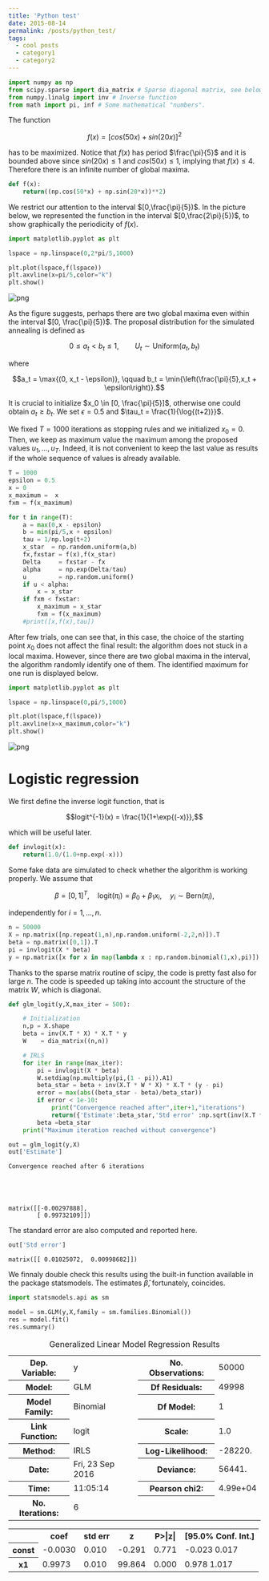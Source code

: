 ```yaml
---
title: 'Python test'
date: 2015-08-14
permalink: /posts/python_test/
tags:
  - cool posts
  - category1
  - category2
---
```



```python
import numpy as np
from scipy.sparse import dia_matrix # Sparse diagonal matrix, see below
from numpy.linalg import inv # Inverse function
from math import pi, inf # Some mathematical "numbers".
```

The function

$$f(x) = [cos(50x) + sin(20x)]^2$$

has to be maximized. Notice that $f(x)$ has period $\frac{\pi}{5}$ and it is bounded above since $sin(20x) \le 1$ and $cos(50x) \le 1$, implying that $f(x) \le 4$. Therefore there is an infinite number of global maxima.


```python
def f(x):
    return((np.cos(50*x) + np.sin(20*x))**2)
```

We restrict our attention to the interval $[0,\frac{\pi}{5})$. In the picture below, we represented the function in the interval $[0,\frac{2\pi}{5})$, to show graphically the periodicity of $f(x)$.


```python
import matplotlib.pyplot as plt

lspace = np.linspace(0,2*pi/5,1000)

plt.plot(lspace,f(lspace))
plt.axvline(x=pi/5,color="k")
plt.show()
```


![png](output_6_0.png)


As the figure suggests, perhaps there are two global maxima even within the interval $[0, \frac{\pi}{5})$. The proposal distribution for the simulated annealing is defined as

$$0 \le a_t < b_t \le 1, \qquad U_t \sim \text{Uniform}(a_t,b_t)$$

where

$$a_t = \max{(0, x_t - \epsilon)}, \qquad b_t = \min{\left(\frac{\pi}{5},x_t + \epsilon\right)}.$$

It is crucial to initialize $x_0 \in [0, \frac{\pi}{5}]$, otherwise one could obtain $a_t \ge b_t$. We set $\epsilon = 0.5$ and $\tau_t = \frac{1}{\log{(t+2)}}$.

We fixed $T = 1000$ iterations as stopping rules and we initialized $x_0 = 0$. Then, we keep as maximum value the maximum among the proposed values $u_1,\dots,u_T$. Indeed, it is not convenient to keep the last value as results if the whole sequence of values is already available.


```python
T = 1000
epsilon = 0.5   
x = 0       
x_maximum =  x
fxm = f(x_maximum)

for t in range(T):
    a = max(0,x - epsilon)
    b = min(pi/5,x + epsilon)
    tau = 1/np.log(t+2)
    x_star  = np.random.uniform(a,b)
    fx,fxstar = f(x),f(x_star)
    Delta     = fxstar - fx
    alpha     = np.exp(Delta/tau)
    u         = np.random.uniform()
    if u < alpha:
        x = x_star
    if fxm < fxstar:
        x_maximum = x_star
        fxm = f(x_maximum)
    #print([x,f(x),tau])
```

After few trials, one can see that, in this case, the choice of the starting point $x_0$ does not affect the final result: the algorithm does not stuck in a local maxima. However, since there are two global maxima in the interval, the algorithm randomly identify one of them. The identified maximum for one run is displayed below.


```python
import matplotlib.pyplot as plt

lspace = np.linspace(0,pi/5,1000)

plt.plot(lspace,f(lspace))
plt.axvline(x=x_maximum,color="k")
plt.show()
```


![png](output_11_0.png)


# Logistic regression

We first define the inverse logit function, that is

$$logit^{-1}(x) = \frac{1}{1+\exp{(-x)}},$$

which will be useful later.


```python
def invlogit(x):
    return(1.0/(1.0+np.exp(-x)))
```

Some fake data are simulated to check whether the algorithm is working properly. We assume that

$$\beta = [0,1]^T, \quad \text{logit}(\pi_i) = \beta_0 + \beta_1x_i, \quad y_i \sim \text{Bern}(\pi_i),$$

independently for $i=1,\dots,n$.


```python
n = 50000
X = np.matrix([np.repeat(1,n),np.random.uniform(-2,2,n)]).T
beta = np.matrix([0,1]).T
pi = invlogit(X * beta)
y = np.matrix([x for x in map(lambda x : np.random.binomial(1,x),pi)]).T
```

Thanks to the sparse matrix routine of scipy, the code is pretty fast also for large $n$. The code is speeded up taking into account the structure of the matrix $W$, which is diagonal.


```python
def glm_logit(y,X,max_iter = 500):

    # Initialization
    n,p = X.shape
    beta = inv(X.T * X) * X.T * y  
    W    = dia_matrix((n,n))

    # IRLS
    for iter in range(max_iter):
        pi = invlogit(X * beta)
        W.setdiag(np.multiply(pi,(1 - pi)).A1)
        beta_star = beta + inv(X.T * W * X) * X.T * (y - pi)
        error = max(abs((beta_star - beta)/beta_star))
        if error < 1e-10:
            print("Convergence reached after",iter+1,"iterations")
            return({'Estimate':beta_star,'Std error' :np.sqrt(inv(X.T * W * X).diagonal())})
        beta =beta_star
    print("Maximum iteration reached without convergence")
```


```python
out = glm_logit(y,X)
out['Estimate']
```

    Convergence reached after 6 iterations





    matrix([[-0.00297888],
            [ 0.99732109]])



The standard error are also computed and reported here.


```python
out['Std error']
```




    matrix([[ 0.01025072,  0.00998682]])



We finnaly double check this results using the built-in function available in the package statsmodels. The estimates $\hat{\beta}$, fortunately, coincides.


```python
import statsmodels.api as sm

model = sm.GLM(y,X,family = sm.families.Binomial())
res = model.fit()
res.summary()
```




<table class="simpletable">
<caption>Generalized Linear Model Regression Results</caption>
<tr>
  <th>Dep. Variable:</th>          <td>y</td>        <th>  No. Observations:  </th>  <td> 50000</td>
</tr>
<tr>
  <th>Model:</th>                 <td>GLM</td>       <th>  Df Residuals:      </th>  <td> 49998</td>
</tr>
<tr>
  <th>Model Family:</th>       <td>Binomial</td>     <th>  Df Model:          </th>  <td>     1</td>
</tr>
<tr>
  <th>Link Function:</th>        <td>logit</td>      <th>  Scale:             </th>    <td>1.0</td>  
</tr>
<tr>
  <th>Method:</th>               <td>IRLS</td>       <th>  Log-Likelihood:    </th> <td> -28220.</td>
</tr>
<tr>
  <th>Date:</th>           <td>Fri, 23 Sep 2016</td> <th>  Deviance:          </th> <td>  56441.</td>
</tr>
<tr>
  <th>Time:</th>               <td>11:05:14</td>     <th>  Pearson chi2:      </th> <td>4.99e+04</td>
</tr>
<tr>
  <th>No. Iterations:</th>         <td>6</td>        <th>                     </th>     <td> </td>   
</tr>
</table>
<table class="simpletable">
<tr>
    <td></td>       <th>coef</th>     <th>std err</th>      <th>z</th>      <th>P>|z|</th> <th>[95.0% Conf. Int.]</th>
</tr>
<tr>
  <th>const</th> <td>   -0.0030</td> <td>    0.010</td> <td>   -0.291</td> <td> 0.771</td> <td>   -0.023     0.017</td>
</tr>
<tr>
  <th>x1</th>    <td>    0.9973</td> <td>    0.010</td> <td>   99.864</td> <td> 0.000</td> <td>    0.978     1.017</td>
</tr>
</table>
